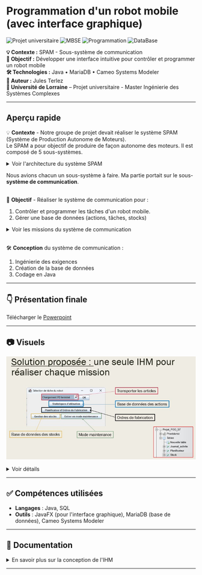 # Programmation d'un robot mobile (avec interface graphique)

![Projet universitaire](https://img.shields.io/badge/Université%20de%20Lorraine-Projet-lightgrey?logo=googlescholar)
![MBSE](https://img.shields.io/badge/Ingénierie%20des%20Exigences-Système-orange.svg)
![Programmation](https://img.shields.io/badge/Java-Programmation-blue.svg)
![DataBase](https://img.shields.io/badge/MariaDB-DataBase-green.svg)

**💡 Contexte :** SPAM - Sous-système de communication   
**🎯 Objectif :** Développer une interface intuitive pour contrôler et programmer un robot mobile  
**🛠 Technologies :** Java  • MariaDB • Cameo Systems Modeler   
**👤 Auteur :** Jules Terlez   
**🏫 Université de Lorraine** – Projet universitaire - Master Ingénierie des Systèmes Complexes  

---

## Aperçu rapide

💡 **Contexte** - Notre groupe de projet devait réaliser le système SPAM (Système de Production Autonome de Moteurs).  
Le SPAM a pour objectif de produire de façon autonome des moteurs. Il est composé de 5 sous-systèmes.  
 <details>
  <summary>Voir l'architecture du système SPAM</summary>
  <p align="center">
  <img src="assets/images/Architecture_SPAM.jpg" alt="Architecture_SPAM" width="750"> <br>
<em>Figure 1 – Architecture du système SPAM</em>
</p>
</details>  

Nous avions chacun un sous-système à faire. Ma partie portait sur le sous-**système de communication**.  
<br>
  
🎯 **Objectif** - Réaliser le système de communication pour :  
1. Contrôler et programmer les tâches d'un robot mobile. 
2. Gérer une base de données (actions, tâches, stocks)
  <details>
  <summary>Voir les missions du système de communication</summary>
  <p align="center">
  <img src="assets/images/Missions_système_communication.jpg" alt="Missions_système_communication" width="750">   <br>
<em>Figure 2 - Missions du système de communication</em>
  </p>
</details> <br>

🛠 **Conception** du système de communication :
  1. Ingénierie des exigences  
  2. Création de la base de données
  3. Codage en Java

<!--📊 <ins>**Résultat</ins> [ici](lien)**-->

---

## 👇 Présentation finale
Télécharger le [Powerpoint](assets/Sous-système%20de%20communication.pptx)

---

## 📷 Visuels
![Interface Homme-Machine du Robot](assets/images/IHM.jpg)
<details>
  <summary>Voir détails</summary>
  <p align="center">
  <br>
  <img src="assets/images/Planification_Ordres_Fabrication.jpg" alt="Planification des Ordres de Fabrication" width="750"> <br>
  <em>Figure 3 - Planification des Ordres de Fabrication</em>
    <br> <br>
  <img src="assets/images/Transport_Articles.jpg" alt="Transport des Articles" width="750"> <br>
  <em>Figure 4 - Transport des Articles</em>
    <br> <br>
  <img src="assets/images/BDD_Stats.jpg" alt="BDD et Statistiques d'utilisation" width="750"> <br>
  <em>Figure 5 - BDD et Statistiques d'utilisation</em>
    <br> <br>
  <img src="assets/images/Gestion_Stocks.jpg" alt="Gestion des Stocks" width="750"> <br>
  <em>Figure 6 - Gestion des Stocks</em>
    <br> <br>
  <img src="assets/images/Mode_Maintenance.jpg" alt="Mode Maintenance" width="750"> <br>
  <em>Figure 7 - Mode Maintenance</em>
  </p>
</details>

---

## ✅ Compétences utilisées
- **Langages** : Java, SQL
- **Outils** : JavaFX (pour l'interface graphique), MariaDB (base de données), Cameo Systems Modeler

---

## 📒 Documentation
<details>
  <summary>En savoir plus sur la conception de l'IHM</summary>
  <p align="center">
  <br>
  <img src="assets/images/PFMS.jpg" alt="PFMS" width="750"> <br>
  <em>Figure 8 - PFMS</em>
        <br> <br>
  <img src="assets/images/Exigences.jpg" alt="Exigences" width="750"> <br>
  <em>Figure 9 - Exigences</em>
 </p>
</details>

---

<!--## 🚀 Exécuter le code
1. Identifiez-vous sur un **ordinateur de l'[AIPL](https://aip-primeca.univ-lorraine.fr/)**
2. Démarrez le **serveur** (demandez au professeur/référent du cours)
3. Suivez ce tutoriel [ici](lien)

4. 
5. Lancez l'application : Espace commun pédagogique > aipl > partages > M1ISC > admin > Modelisation& POO > PIDRappSansLive
6. Téléchargez le **jar externe** (/assets/mysql-connector-j-9.0.0.jar) et placez-le à la racine "O:" (Espace personnel)  
7. Téléchargez le projet et dézipper-le dans le dossier de votre choix : **Mon_dossier** (par défaut C:\Users\nom_utilisateur\Downloads)  
8. Ouvrez un IDE, de préférence **Eclipse**  
9. Dans Eclipse, cliquez Fichiers > Open Files from Files System > Mon_Dossier > src > POO > Sélectionner le dossier  
10. Chemin du jar  
11. Connectez-vous à Kapss'Ul, puis à MariaDB
12. Modifiez
13. Créez une nouvelle base de données Projet_POO_S7
14. Créez 3 nouvelles tables : -->
